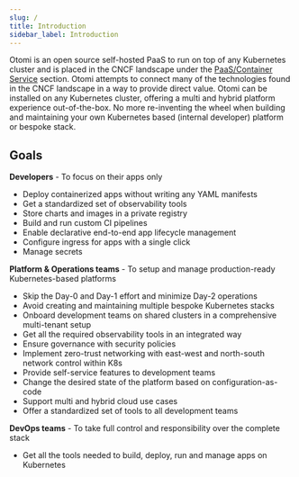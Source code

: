 ```yaml
---
slug: /
title: Introduction
sidebar_label: Introduction
---
```


Otomi is an open source self-hosted PaaS to run on top of any Kubernetes cluster and is placed in the CNCF landscape under the [PaaS/Container Service](https://landscape.cncf.io/guide#platform--paas-container-service) section. Otomi attempts to connect many of the technologies found in the CNCF landscape in a way to provide direct value. Otomi can be installed on any Kubernetes cluster, offering a multi and hybrid platform experience out-of-the-box. No more re-inventing the wheel when building and maintaining your own Kubernetes based (internal developer) platform or bespoke stack.

## Goals

**Developers** - To focus on their apps only

- Deploy containerized apps without writing any YAML manifests
- Get a standardized set of observability tools
- Store charts and images in a private registry
- Build and run custom CI pipelines
- Enable declarative end-to-end app lifecycle management
- Configure ingress for apps with a single click
- Manage secrets

**Platform & Operations teams** - To setup and manage production-ready Kubernetes-based platforms

- Skip the Day-0 and Day-1 effort and minimize Day-2 operations
- Avoid creating and maintaining multiple bespoke Kubernetes stacks
- Onboard development teams on shared clusters in a comprehensive multi-tenant setup
- Get all the required observability tools in an integrated way
- Ensure governance with security policies
- Implement zero-trust networking with east-west and north-south network control within K8s
- Provide self-service features to development teams
- Change the desired state of the platform based on configuration-as-code
- Support multi and hybrid cloud use cases
- Offer a standardized set of tools to all development teams

**DevOps teams** - To take full control and responsibility over the complete stack

- Get all the tools needed to build, deploy, run and manage apps on Kubernetes


<!---
For developer information please visit the repositories involved:

 [otomi-core](https://github.com/redkubes/otomi-core/): The monorepo containing all the apps and configuration
- [otomi-tasks](https://github.com/redkubes/otomi-tasks/): The tasks used by core to massage apps to adhere to the configuration
- [otomi-clients](https://github.com/redkubes/otomi-clients/): The openapi generator for the clients used by the tasks-->
